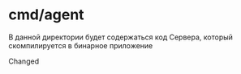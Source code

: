 # cmd/agent

В данной директории будет содержаться код Сервера, который скомпилируется в бинарное приложение

Changed
